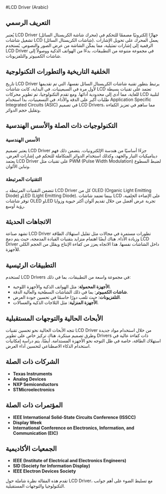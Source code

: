 #LCD Driver (Arabic)

## التعريف الرسمي

يُعتبر LCD Driver (محرك شاشة الكريستال السائل) جهازًا إلكترونيًا مصممًا للتحكم في تشغيل شاشات LCD (شاشات الكريستال السائل). يعمل المحرك على تحويل الإشارات الرقمية إلى إشارات تمثيلية، مما يمكّن الشاشة من عرض الصور والنصوص. يُستخدم LCD Driver في مجموعة متنوعة من التطبيقات، بدءًا من الهواتف الذكية ووصولاً إلى شاشات الكمبيوتر والتلفزيونات.

## الخلفية التاريخية والتطورات التكنولوجية

تاريخ LCD Driver يرتبط بتطور تقنية شاشات الكريستال السائل نفسها، التي تم تقديمها لأول مرة في السبعينيات. في البداية، كانت شاشات LCD تعتمد على تقنيات بسيطة للغاية، مما أدى إلى محدودية أدائها. ومع تقدم التكنولوجيا، تم تطوير محركات LCD لتلبية طلبات أكبر على الدقة والأداء. في التسعينيات، بدأ استخدام Application Specific Integrated Circuits (ASIC) في تصميم LCD Drivers، مما ساهم في تعزيز الكفاءة وتقليل حجم الدوائر.

## التكنولوجيات ذات الصلة والأسس الهندسية

### الأسس الهندسية

يعتبر تصميم LCD Driver جزءًا أساسيًا من هندسة الإلكترونيات. يتضمن ذلك فهم ديناميكيات التيار والجهد، وكذلك استخدام الدوائر المتكاملة للتحكم في إشارات العرض. يعتمد LCD Driver على تقنيات مثل PWM (Pulse Width Modulation) لضبط السطوع وتباين الألوان.

### التقنيات المرتبطة

تتضمن التقنيات المرتبطة بـ LCD Driver كل من OLED (Organic Light Emitting Diode) وLED (Light Emitting Diode). بينما تعتمد شاشات LCD على الإضاءة الخلفية، توفر شاشات OLED وLED تجربة عرض أفضل من خلال تقديم ألوان أكثر حيوية وزوايا رؤية أوسع.

## الاتجاهات الحديثة

تشهد صناعة LCD Driver تطورات مستمرة في مجالات مثل تقليل استهلاك الطاقة وزيادة الأداء. هناك أيضًا اهتمام متزايد بتقنيات القيادة المدمجة، حيث يتم دمج LCD Driver داخل الشاشات نفسها. هذا الاتجاه يعزز من كفاءة الإنتاج ويقلل من الحجم الكلي للأجهزة.

## التطبيقات الرئيسية

تُستخدم LCD Drivers في مجموعة واسعة من التطبيقات، بما في ذلك:

- **الأجهزة المحمولة**: مثل الهواتف الذكية والأجهزة اللوحية.
- **شاشات الكمبيوتر**: بما في ذلك الشاشات السطحية والعالية الدقة.
- **التلفزيونات**: حيث تلعب دورًا حاسمًا في تحسين جودة العرض.
- **الأجهزة المنزلية**: مثل الثلاجات الذكية والغسالات.

## الأبحاث الحالية والتوجهات المستقبلية

تتجه الأبحاث الحالية نحو تحسين تقنيات LCD Driver من خلال استخدام مواد جديدة وطرق تصميم مبتكرة. هناك تركيز خاص على تطوير Drivers ذات كفاءة عالية في استهلاك الطاقة، خاصة في ظل التوجه نحو الأجهزة المستدامة. أيضًا، يتم دراسة إمكانيات استخدام الذكاء الاصطناعي لتحسين أداء العرض.

## الشركات ذات الصلة

- **Texas Instruments**
- **Analog Devices**
- **NXP Semiconductors**
- **STMicroelectronics**

## المؤتمرات ذات الصلة

- **IEEE International Solid-State Circuits Conference (ISSCC)**
- **Display Week**
- **International Conference on Electronics, Information, and Communication (EIC)**

## الجمعيات الأكاديمية

- **IEEE (Institute of Electrical and Electronics Engineers)**
- **SID (Society for Information Display)**
- **IEEE Electron Devices Society**

تقدم هذه المقالة نظرة شاملة حول LCD Driver، مع تسليط الضوء على أهم جوانب التكنولوجيا والتوجهات المستقبلية.